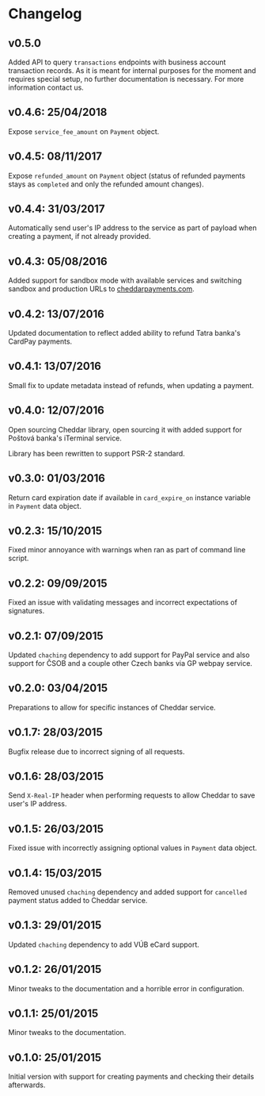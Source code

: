 # Changelog

## v0.5.0

Added API to query `transactions` endpoints with business account transaction records. As it is meant for internal purposes for the moment and requires special setup, no further documentation is necessary. For more information contact us.

## v0.4.6: 25/04/2018

Expose `service_fee_amount` on `Payment` object.

## v0.4.5: 08/11/2017

Expose `refunded_amount` on `Payment` object (status of refunded payments stays as `completed` and only the refunded amount changes).

## v0.4.4: 31/03/2017

Automatically send user's IP address to the service as part of payload when creating a payment, if not already provided.

## v0.4.3: 05/08/2016

Added support for sandbox mode with available services and switching sandbox and production URLs to [cheddarpayments.com](https://www.cheddarpayments.com).

## v0.4.2: 13/07/2016

Updated documentation to reflect added ability to refund Tatra banka's CardPay payments.

## v0.4.1: 13/07/2016

Small fix to update metadata instead of refunds, when updating a payment.

## v0.4.0: 12/07/2016

Open sourcing Cheddar library, open sourcing it with added support for Poštová banka's iTerminal service.

Library has been rewritten to support PSR-2 standard.

## v0.3.0: 01/03/2016

Return card expiration date if available in `card_expire_on` instance variable in `Payment` data object.

## v0.2.3: 15/10/2015

Fixed minor annoyance with warnings when ran as part of command line script.

## v0.2.2: 09/09/2015

Fixed an issue with validating messages and incorrect expectations of signatures.

## v0.2.1: 07/09/2015

Updated `chaching` dependency to add support for PayPal service and also support for ČSOB and a couple other Czech banks via GP webpay service.

## v0.2.0: 03/04/2015

Preparations to allow for specific instances of Cheddar service.

## v0.1.7: 28/03/2015

Bugfix release due to incorrect signing of all requests.

## v0.1.6: 28/03/2015

Send `X-Real-IP` header when performing requests to allow Cheddar to save user's IP address.

## v0.1.5: 26/03/2015

Fixed issue with incorrectly assigning optional values in `Payment` data object.

## v0.1.4: 15/03/2015

Removed unused `chaching` dependency and added support for `cancelled` payment status added to Cheddar service.

## v0.1.3: 29/01/2015

Updated `chaching` dependency to add VÚB eCard support.

## v0.1.2: 26/01/2015

Minor tweaks to the documentation and a horrible error in configuration.

## v0.1.1: 25/01/2015

Minor tweaks to the documentation.

## v0.1.0: 25/01/2015

Initial version with support for creating payments and checking their details afterwards.
